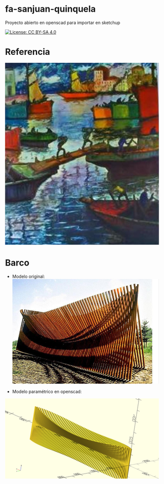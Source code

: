 # fa-sanjuan-quinquela

Proyecto abierto en openscad para importar en sketchup

[![License: CC BY-SA 4.0](https://img.shields.io/badge/License-CC%20BY--SA%204.0-lightgrey.svg)](https://creativecommons.org/licenses/by-sa/4.0/)


# Referencia
![Objetivo](https://github.com/kenarab/fa-sanjuan-quiniquela/blob/master/referencias/referencia_quinquela.jpeg)

# Barco

* Modelo original:
![Objetivo](https://github.com/kenarab/fa-sanjuan-quiniquela/blob/master/referencias/sanjuan_fuegoaustral_objetivo.jpeg)

* Modelo paramétrico en openscad:

![Modelo actual](https://github.com/kenarab/fa-sanjuan-quiniquela/blob/master/png/fa-sanjuan-barco-v0.png)
